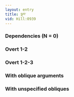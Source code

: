 ```yaml
---
layout: entry
title: ལྡབ་
vid: Hill:0939
---
```

### Dependencies (N = 0)


### Overt 1-2


### Overt 1-2-3


### With oblique arguments


### With unspecified obliques

